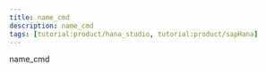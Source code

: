 ```yaml
---
title: name_cmd
description: name_cmd
tags: [tutorial:product/hana_studio, tutorial:product/sapHana]
---
```


name_cmd